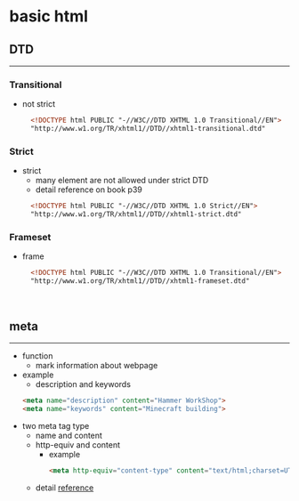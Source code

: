# **basic html**

## **DTD**
---
### Transitional
- not strict
  ```html
    <!DOCTYPE html PUBLIC "-//W3C//DTD XHTML 1.0 Transitional//EN">
    "http://www.w1.org/TR/xhtml1//DTD//xhtml1-transitional.dtd"
  ```
### Strict
- strict
  - many element are not allowed under strict DTD
  - detail reference on book p39
  ```html
    <!DOCTYPE html PUBLIC "-//W3C//DTD XHTML 1.0 Strict//EN">
    "http://www.w1.org/TR/xhtml1//DTD//xhtml1-strict.dtd"
  ```
### Frameset
- frame
  ```html
    <!DOCTYPE html PUBLIC "-//W3C//DTD XHTML 1.0 Transitional//EN">
    "http://www.w1.org/TR/xhtml1//DTD//xhtml1-frameset.dtd"
  ```

<br>

## **meta**
---
- function
  - mark information about webpage
- example
  - description and keywords
  ``` html
  <meta name="description" content="Hammer WorkShop">
  <meta name="keywords" content="Minecraft building">
  ```
- two meta tag type
  - name and content
  - http-equiv and content
    - example
        ```html
        <meta http-equiv="content-type" content="text/html;charset=UTF-8">
        ```
  - detail [reference](https://www.w3school.com.cn/html5/html5_meta.asp) 